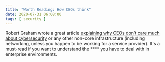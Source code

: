 ```yaml
---
title: "Worth Reading: How CEOs think"
date: 2020-07-31 06:08:00
tags: [ security ]
---
```

Robert Graham wrote a great article [explaining why CEOs don't care much about cybersecurity](https://blog.erratasec.com/2020/07/how-ceos-think.html) or any other non-core infrastructure (including networking, unless you happen to be working for a service provider). It's a must-read if you want to understand the **** you have to deal with in enterprise environments.
